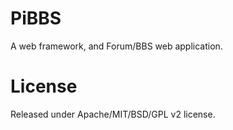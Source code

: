 PiBBS
=====

A web framework, and Forum/BBS web application.


License
=======
Released under Apache/MIT/BSD/GPL v2 license.
